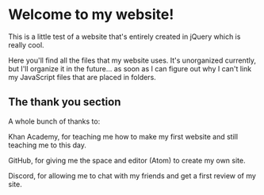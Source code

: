 # Welcome to my website!
This is a little test of a website that's entirely created in jQuery which is really cool.

Here you'll find all the files that my website uses. It's unorganized currently, but I'll organize it in the future... as soon as I can figure out why I can't link my JavaScript files that are placed in folders.

## The thank you section
A whole bunch of thanks to:

Khan Academy, for teaching me how to make my first website and still teaching me to this day.

GitHub, for giving me the space and editor (Atom) to create my own site.

Discord, for allowing me to chat with my friends and get a first review of my site.
